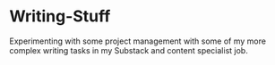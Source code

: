 # Writing-Stuff
Experimenting with some project management with some of my more complex writing tasks in my Substack and content specialist job.
